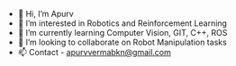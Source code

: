 - 👋 Hi, I’m Apurv
- 👀 I’m interested in Robotics and Reinforcement Learning
- 🌱 I’m currently learning Computer Vision, GIT, C++, ROS
- 💞️ I’m looking to collaborate on Robot Manipulation tasks
- 📫 Contact - apurvvermabkn@gmail.com 

<!---
apurvdhir/apurvdhir is a ✨ special ✨ repository because its `README.md` (this file) appears on your GitHub profile.
You can click the Preview link to take a look at your changes.
--->
